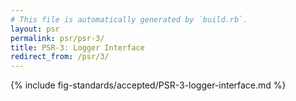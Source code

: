 ```yaml
---
# This file is automatically generated by `build.rb`.
layout: psr
permalink: psr/psr-3/
title: PSR-3: Logger Interface
redirect_from: /psr/3/
---
```


{% include fig-standards/accepted/PSR-3-logger-interface.md %}